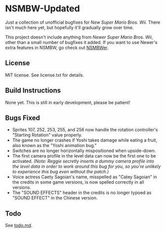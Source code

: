 # NSMBW-Updated

Just a collection of unofficial bugfixes for *New Super Mario Bros. Wii.* There isn't much here yet, but hopefully it'll gradually grow over time.

This project doesn't include anything from *Newer Super Mario Bros. Wii*, other than a small number of bugfixes it added. If you want to use Newer's extra features in NSMBW, go check out [NSMBWer](https://github.com/Danster64/NSMBWer).


## License

MIT license. See license.txt for details.


## Build Instructions

None yet. This is still in early development, please be patient!


## Bugs Fixed

* Sprites 107, 252, 253, 255, and 256 now handle the rotation controller's "Starting Rotation" value properly.
* The game no longer crashes if Yoshi takes damage while eating a fruit, also known as the "Yoshi animation bug."
* Switches are no longer horizontally mispositioned when upside-down.
* The first camera profile in the level data can now be the first one to be activated. *(Note: Reggie secretly inserts a dummy camera profile into the level data in order to work around this bug for you, so you're unlikely to experience this bug even without the patch.)*
* Voice actress Caety Sagoian's name, misspelled as "Catey Sagoian" in the credits in some game versions, is now spelled correctly in all versions.
* The "SOUND EFFECTS" header in the credits is no longer typoed as "SOUND EFFECT" in the Chinese version.


## Todo

See [todo.md](todo.md).
